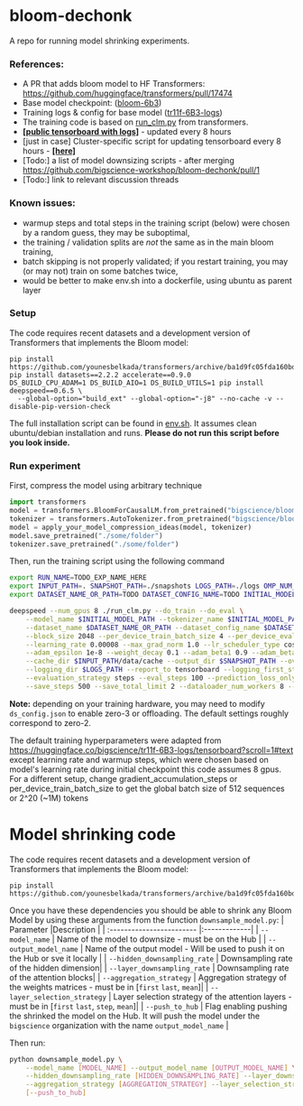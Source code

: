 # bloom-dechonk
A repo for running model shrinking experiments.


### References:
* A PR that adds bloom model to HF Transformers: https://github.com/huggingface/transformers/pull/17474
* Base model checkpoint: ([bloom-6b3](https://huggingface.co/bigscience/bloom-6b3/tree/e1f323d102aee6128c6e5045b99bb8e5015f828f))
* Training logs & config for base model ([tr11f-6B3-logs](https://huggingface.co/bigscience/tr11f-6B3-logs/tensorboard))
* The training code is based on [run_clm.py](https://github.com/huggingface/transformers/blob/main/examples/pytorch/language-modeling/run_clm.py)
from transformers.
* [__[public tensorboard with logs]__](https://huggingface.co/bigscience/dechonk-logs-1/tensorboard) - updated every 8 hours
* [just in case] Cluster-specific script for updating tensorboard every 8 hours - [__[here]__](https://gist.github.com/justheuristic/ff549f7f6e0006469aa31bdcdcbb8855)
* [Todo:] a list of model downsizing scripts - after merging https://github.com/bigscience-workshop/bloom-dechonk/pull/1
* [Todo:] link to relevant discussion threads

### Known issues:
* warmup steps and total steps in the training script (below) were chosen by a random guess, they may be suboptimal,  
* the training / validation splits are *not* the same as in the main bloom training,
* batch skipping is not properly validated; if you restart training, you may (or may not) train on some batches twice,
* would be better to make env.sh into a dockerfile, using ubuntu as parent layer


### Setup

The code requires recent datasets and a development version of Transformers that implements the Bloom model:
```
pip install https://github.com/younesbelkada/transformers/archive/ba1d9fc05fda160bda968cc77c4c5dbb21049aa9.zip
pip install datasets==2.2.2 accelerate==0.9.0
DS_BUILD_CPU_ADAM=1 DS_BUILD_AIO=1 DS_BUILD_UTILS=1 pip install deepspeed==0.6.5 \
  --global-option="build_ext" --global-option="-j8" --no-cache -v --disable-pip-version-check
```

The full installation script can be found in [env.sh](./env.sh). It assumes clean ubuntu/debian installation and runs.
__Please do not run this script before you look inside.__



### Run experiment


First, compress the model using arbitrary technique
```python
import transformers
model = transformers.BloomForCausalLM.from_pretrained("bigscience/bloom-6b3", use_auth_token=True)
tokenizer = transformers.AutoTokenizer.from_pretrained("bigscience/bloom-6b3", use_auth_token=True)
model = apply_your_model_compression_ideas(model, tokenizer)
model.save_pretrained("./some/folder")
tokenizer.save_pretrained("./some/folder")
```

Then, run the training script using the following command 
```bash
export RUN_NAME=TODO_EXP_NAME_HERE
export INPUT_PATH=. SNAPSHOT_PATH=./snapshots LOGS_PATH=./logs OMP_NUM_THREADS=32
export DATASET_NAME_OR_PATH=TODO DATASET_CONFIG_NAME=TODO INITIAL_MODEL_PATH=./some_folder

deepspeed --num_gpus 8 ./run_clm.py --do_train --do_eval \
    --model_name $INITIAL_MODEL_PATH --tokenizer_name $INITIAL_MODEL_PATH \
    --dataset_name $DATASET_NAME_OR_PATH --dataset_config_name $DATASET_CONFIG_NAME --run_name $RUN_NAME \
    --block_size 2048 --per_device_train_batch_size 4 --per_device_eval_batch_size 4 --gradient_accumulation_steps 16 \
    --learning_rate 0.00008 --max_grad_norm 1.0 --lr_scheduler_type cosine --max_steps 31250 --warmup_steps 1000 \
    --adam_epsilon 1e-8 --weight_decay 0.1 --adam_beta1 0.9 --adam_beta2 0.95 --fp16=True --seed 42 \
    --cache_dir $INPUT_PATH/data/cache --output_dir $SNAPSHOT_PATH --overwrite_output_dir=True \
    --logging_dir $LOGS_PATH --report_to tensorboard --logging_first_step --logging_steps 100 \
    --evaluation_strategy steps --eval_steps 100 --prediction_loss_only --eval_subset_size 512 \
    --save_steps 500 --save_total_limit 2 --dataloader_num_workers 8 --deepspeed ds_config.json

```

__Note:__ depending on your training hardware, you may need to modify `ds_config.json` to enable zero-3 or offloading.
The default settings roughly correspond to zero-2.

The default training hyperparameters were adapted from https://huggingface.co/bigscience/tr11f-6B3-logs/tensorboard?scroll=1#text
except learning rate and warmup steps, which were chosen based on model's learning rate during initial checkpoint 
this code assumes 8 gpus. For a different setup, change gradient_accumulation_steps or  per_device_train_batch_size
to get the global batch size of 512 sequences or 2^20 (~1M) tokens 


# Model shrinking code

The code requires recent datasets and a development version of Transformers that implements the Bloom model:
```
pip install https://github.com/younesbelkada/transformers/archive/ba1d9fc05fda160bda968cc77c4c5dbb21049aa9.zip
```
Once you have these dependencies you should be able to shrink any Bloom Model by using these arguments from the function `downsample_model.py`:
| Parameter                 |Description   |
| :------------------------ |:-------------|
| ```--model_name``` | Name of the model to downsize - must be on the Hub |
| ```--output_model_name```  | Name of the output model - Will be used to push it on the Hub or sve it locally |
| ```--hidden_downsampling_rate```  | Downsampling rate of the hidden dimension|
| ```--layer_downsampling_rate```  | Downsampling rate of the attention blocks|
| ```--aggregation_strategy```  | Aggregation strategy of the weights matrices - must be in [`first` `last`, `mean`]|
| ```--layer_selection_strategy```  | Layer selection strategy of the attention layers - must be in [`first` `last`, `step`, `mean`]|
| ```--push_to_hub```  | Flag enabling pushing the shrinked the model on the Hub. It will push the model under the `bigscience` organization with the name `output_model_name` |

Then run:
```bash
python downsample_model.py \
    --model_name [MODEL_NAME] --output_model_name [OUTPUT_MODEL_NAME] \
    --hidden_downsampling_rate [HIDDEN_DOWNSAMPLING_RATE] --layer_downsampling_rate [LAYER_DOWNSAMPLING_RATE] \
    --aggregation_strategy [AGGREGATION_STRATEGY] --layer_selection_strategy [LAYER_SELECTION_STRATEGY] \
    [--push_to_hub]
```
